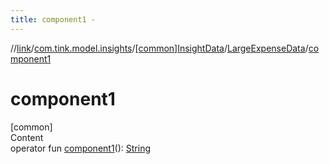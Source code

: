 ```yaml
---
title: component1 -
---
```

//[link](../../../index.md)/[com.tink.model.insights](../../index.md)/[[common]InsightData](../index.md)/[LargeExpenseData](index.md)/[component1](component1.md)



# component1  
[common]  
Content  
operator fun [component1](component1.md)(): [String](https://kotlinlang.org/api/latest/jvm/stdlib/kotlin/-string/index.html)  



